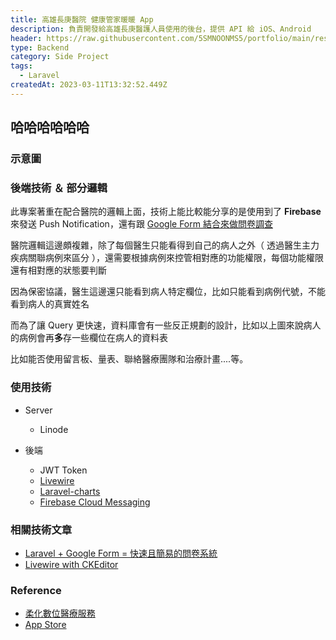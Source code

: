 ```yaml
---
title: 高雄長庚醫院 健康管家暖暖 App
description: 負責開發給高雄長庚醫護人員使用的後台，提供 API 給 iOS、Android
header: https://raw.githubusercontent.com/5SMNOONMS5/portfolio/main/resources/projects/cancer/screenshot1.png
type: Backend
category: Side Project
tags:
  - Laravel
createdAt: 2023-03-11T13:32:52.449Z
---
```

## 哈哈哈哈哈哈
### 示意圖

<smart-figure src="https://raw.githubusercontent.com/5SMNOONMS5/portfolio/main/resources/projects/cancer/screenshot2.png"></smart-figure>
<smart-figure src="https://raw.githubusercontent.com/5SMNOONMS5/portfolio/main/resources/projects/cancer/screenshot3.png"></smart-figure>
<smart-figure src="https://raw.githubusercontent.com/5SMNOONMS5/portfolio/main/resources/projects/cancer/screenshot4.png"></smart-figure>
<smart-figure src="https://raw.githubusercontent.com/5SMNOONMS5/portfolio/main/resources/projects/cancer/screenshot5.png"></smart-figure>
<smart-figure src="https://raw.githubusercontent.com/5SMNOONMS5/portfolio/main/resources/projects/cancer/screenshot7.png"></smart-figure>

### 後端技術 ＆ 部分邏輯

此專案著重在配合醫院的邏輯上面，技術上能比較能分享的是使用到了 **Firebase** 來發送 Push Notification，還有跟 [Google Form 結合來做問卷調查](https://medium.com/@tasb00429/laravel-google-form-%E5%BF%AB%E9%80%9F%E4%B8%94%E7%B0%A1%E6%98%93%E7%9A%84%E5%95%8F%E5%8D%B7%E7%B3%BB%E7%B5%B1-73fe97f0efd4)

醫院邏輯這邊頗複雜，除了每個醫生只能看得到自己的病人之外（ 透過醫生主力疾病關聯病例來區分 ），還需要根據病例來控管相對應的功能權限，每個功能權限還有相對應的狀態要判斷

因為保密協議，醫生這邊還只能看到病人特定欄位，比如只能看到病例代號，不能看到病人的真實姓名

<smart-figure src="https://raw.githubusercontent.com/5SMNOONMS5/portfolio/main/resources/projects/cancer/screenshot6.png"></smart-figure>

而為了讓 Query 更快速，資料庫會有一些反正規劃的設計，比如以上圖來說病人的病例會再**多**存一些欄位在病人的資料表

比如能否使用留言板、量表、聯絡醫療團隊和治療計畫....等。

### 使用技術

* Server
  * Linode

* 後端
  * JWT Token
  * [Livewire](https://laravel-livewire.com/)
  * [Laravel-charts](https://github.com/LaravelDaily/laravel-charts)
  * [Firebase Cloud Messaging](https://github.com/laravel-notification-channels/fcm)

### 相關技術文章

- [Laravel + Google Form = 快速且簡易的問卷系統](https://medium.com/@tasb00429/laravel-google-form-%E5%BF%AB%E9%80%9F%E4%B8%94%E7%B0%A1%E6%98%93%E7%9A%84%E5%95%8F%E5%8D%B7%E7%B3%BB%E7%B5%B1-73fe97f0efd4)
- [Livewire with CKEditor](https://medium.com/@tasb00429/livewire-with-ckeditor-ac849b7572d2)

### Reference

* [柔化數位醫療服務](https://iroridesign.com/warmy-tracker)
* [App Store](https://apps.apple.com/tw/app/%E5%81%A5%E5%BA%B7%E7%AE%A1%E5%AE%B6%E6%9A%96%E6%9A%96/id1670311026)
